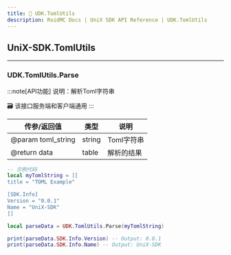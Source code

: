 ```yaml
---
title: 🧰 UDK.TomlUtils
description: RoidMC Docs | UniX SDK API Reference | UDK.TomlUtils
---
```


## UniX-SDK.TomlUtils
---

### UDK.TomlUtils.Parse

:::note[API功能]
说明：解析Toml字符串

🗃️ 该接口服务端和客户端通用
:::

| 传参/返回值 | 类型 | 说明 |
| ---- | ---- | ---- |
| @param toml_string | string | Toml字符串 |
| @return data  | table | 解析的结果 | 

```lua
-- 示例代码
local myTomlString = [[
title = "TOML Example"

[SDK.Info]
Version = "0.0.1"
Name = "UniX-SDK"
]]

local parseData = UDK.TomlUtils.Parse(myTomlString)

print(parseData.SDK.Info.Version) -- Output: 0.0.1
print(parseData.SDK.Info.Name) -- Output: UniX-SDK
```
